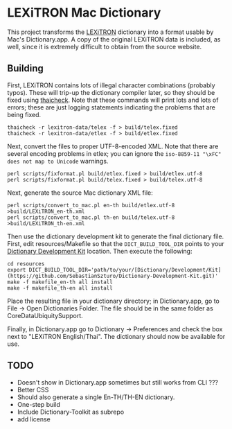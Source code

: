 # LEXiTRON Mac Dictionary

This project transforms the [LEXiTRON](http://lexitron.nectec.or.th/) dictionary into a format usable by Mac's Dictionary.app. A copy of the original LEXiTRON data is included, as well, since it is extremely difficult to obtain from the source website.

## Building

First, LEXiTRON contains lots of illegal character combinations (probably typos). These will trip-up the dictionary compiler later, so they should be fixed using [thaicheck](http://www.lyndonhill.com/Projects/thaicheck.html). Note that these commands will print lots and lots of errors; these are just logging statements indicating the problems that are being fixed.

    thaicheck -r lexitron-data/telex -f > build/telex.fixed
    thaicheck -r lexitron-data/etlex -f > build/etlex.fixed

Next, convert the files to proper UTF-8-encoded XML. Note that there are several encoding problems in etlex; you can ignore the `iso-8859-11 "\xFC" does not map to Unicode` warnings.

    perl scripts/fixformat.pl build/etlex.fixed > build/etlex.utf-8
    perl scripts/fixformat.pl build/telex.fixed > build/telex.utf-8

Next, generate the source Mac dictionary XML file:

    perl scripts/convert_to_mac.pl en-th build/etlex.utf-8 >build/LEXiTRON_en-th.xml
    perl scripts/convert_to_mac.pl th-en build/telex.utf-8 >build/LEXiTRON_th-en.xml

Then use the dictionary development kit to generate the final dictionary file. First, edit resources/Makefile so that the `DICT_BUILD_TOOL_DIR` points to your [Dictionary Development Kit](https://github.com/SebastianSzturo/Dictionary-Development-Kit.git) location. Then execute the following:

    cd resources
    export DICT_BUILD_TOOL_DIR='path/to/your/[Dictionary/Development/Kit](https://github.com/SebastianSzturo/Dictionary-Development-Kit.git)'
    make -f makefile_en-th all install
    make -f makefile_th-en all install

Place the resulting file in your dictionary directory; in Dictionary.app, go to File -> Open Dictionaries Folder. The file should be in the same folder as CoreDataUbiquitySupport.

Finally, in Dictionary.app go to Dictionary -> Preferences and check the box next to "LEXiTRON English/Thai". The dictionary should now be available for use.

## TODO

* Doesn't show in Dictionary.app sometimes but still works from CLI ???
* Better CSS
* Should also generate a single En-TH/TH-EN dictionary.
* One-step build
* Include Dictionary-Toolkit as subrepo
* add license

